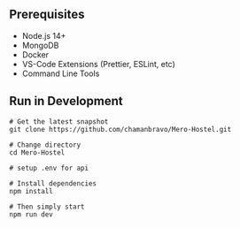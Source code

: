 ## Prerequisites

- Node.js 14+
- MongoDB
- Docker
- VS-Code Extensions (Prettier, ESLint, etc)
- Command Line Tools

## Run in Development

```
# Get the latest snapshot
git clone https://github.com/chamanbravo/Mero-Hostel.git

# Change directory
cd Mero-Hostel

# setup .env for api

# Install dependencies
npm install

# Then simply start
npm run dev
```
